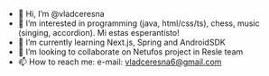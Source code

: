 - 👋 Hi, I’m @vladceresna
- 👀 I’m interested in programming (java, html/css/ts), chess, music (singing, accordion). Mi estas esperantisto!
- 🌱 I’m currently learning Next.js, Spring and AndroidSDK
- 💞️ I’m looking to collaborate on Netufos project in Resle team
- 📫 How to reach me:
  e-mail: vladceresna6@gmail.com
